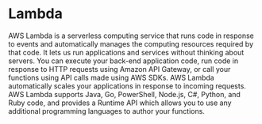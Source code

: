 # Lambda

AWS Lambda is a serverless computing service that runs code in response to events and automatically manages the computing resources required by that code. It lets us run applications and services without thinking about servers. You can execute your back-end application code, run code in response to HTTP requests using Amazon API Gateway, or call your functions using API calls made using AWS SDKs. AWS Lambda automatically scales your applications in response to incoming requests. AWS Lambda supports Java, Go, PowerShell, Node.js, C#, Python, and Ruby code, and provides a Runtime API which allows you to use any additional programming languages to author your functions.